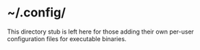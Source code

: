 # ~/.config/

This directory stub is left here for those adding their own per-user configuration files for executable binaries.

